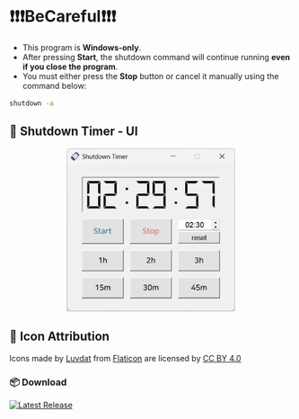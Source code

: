 # ❗❗❗BeCareful❗❗❗
- This program is **Windows-only**.
- After pressing **Start**, the shutdown command will continue running **even if you close the program**.
- You must either press the **Stop** button or cancel it manually using the command below:

```bash
shutdown -a
```

## 📌 Shutdown Timer - UI
<div align="center">
  <img src="image/1.png" width="300"/>
</div>


## 📌 Icon Attribution
Icons made by [Luvdat](https://www.flaticon.com/authors/luvdat) from [Flaticon](https://www.flaticon.com) are licensed by [CC BY 4.0](https://creativecommons.org/licenses/by/4.0/)


### 📦 Download
[![Latest Release](https://img.shields.io/github/v/release/Han-Dong-Jin/shutdown-timer?label=Latest%20Release)](https://github.com/Han-Dong-Jin/shutdown-timer/releases/latest)
